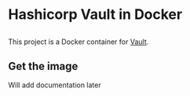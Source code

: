 # Hashicorp Vault in Docker
##
This project is a Docker container for [Vault](http://www.vaultproject.io/).

## Get the image
Will add documentation later
